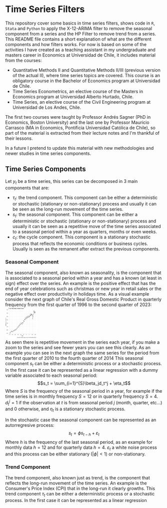 # Time Series Filters

This repository cover some basics in time series filters, shows code in `R`, `Stata` and `Python` to apply the X-12-ARIMA filter to remove the seasonal component from a series and the HP Filter to remove trend from a series. This README file contains a short explanation of what are the different components and how filters works.
For now is based on some of the activities I have created as a teaching assistant in my undergraduate and masters career in Economics at Universidad de Chile, it includes material from the courses:  
- Quantitative Methods II and Quantitative Methods II/III (previous version of the actual II), where time series topics are covered. This course is an obligatory course in the Bachelor of Economics program at Universidad de Chile.
- Time Series Econometrics, an elective course of the Masters in Economics program at Universidad Alberto Hurtado, Chile.
- Time Series, an elective course of the Civil Engineering program at Universidad de Los Andes, Chile.

The first two courses were taught by Professor Andrés Sagner (PhD in Economics, Boston University) and the last one by Professor Mauricio Carrasco (MA in Economics, Pontificia Universidad Católica de Chile), so part of the material is extracted from their lecture notes and I'm thankful of their lessons.  

In a future I pretend to update this material with new methodologies and newer studies in time series components.  

## Time Series Components

Let $y_t$ be a time series, this series can be decomposed in 3 main components that are:  
- $\tau_t$: the trend component. This component can be either a deterministic or stochastic (stationary or non-stationary) process and usually it can be seen as the long-run movement of the time series.
- $s_t$: the seasonal component. This component can be either a deterministic or stochastic (stationary or non-stationary) process and usually it can be seen as a repetitive move of the time series associated to a seasonal period within a year as quarters, months or even weeks.
- $c_t$: the cycle component. This component is a stationary stochastic process that reflects the economic conditions or business cycles. Usually is seen as the remanent after extract the previous components.

### Seasonal Component

The seasonal component, also known as seasonality, is the component that is associated to a seasonal period within a year and has a known (at least in sign) effect over the series. An example is the positive effect that has the end of year celebrations such as christmas or new year in retail sales or the negative effect over productivity in holidays time. As a visual example consider the next graph of Chile's Real Gross Domestic Product in quarterly frequency from the first quarter of 1996 to the second quarter of 2023: <img src="https://github.com/NLeivaD/TSFilters/blob/main/Graphs/GDPFull.png" width="100" height="100">  
As seen there is repetitive movement in the series each year, if you make a zoom to the series and see fewer years you can see this clearly. As an example you can see in the next graph the same series for the period from the first quarter of 2010 to the fourth quarter of 2014
This seasonal component $s_t$ can be either a deterministic process or a stochastic process. In the first case it can be represented as a linear regression with a dummy variable associated to each seasonal period: $$s_t = \sum_{i=1}^{S}\beta_jd_t^j + \eta_t$$ Where $S$ is the frequency of the seasonal period in a year, for example if the time series is in monthly frequency $S = 12$ or in quarterly frequency $S = 4$. $d_t^j = 1$ if the observation at $t$ is from seasonal period $j$ (month, quarter, etc...) and 0 otherwise, and $\eta_t$ is a stationary stochastic process.  

In the stochastic case the seasonal component can be represented as an autorregresive process: $$s_t = \phi s_{t-h} + \varepsilon_t$$ Where $h$ is the frequency of the last seasonal period, as an example for monthly data $h = 12$ and for quarterly data $h = 4$. $\varepsilon_t$ a white noise process and this process can be either stationary ($|\phi| < 1$) or non-stationary.  

### Trend Component  

The trend component, also known just as trend, is the component that reflects the long-run movement of the time series. An example is the Consumer's Price Index (CPI) that in the long-run it clearly growths. This trend component $\tau_t$ can be either a deterministic process or a stochastic process. In the first case it can be represented as a linear regression $$$$
